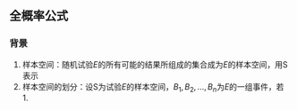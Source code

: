## 全概率公式
### 背景
1. 样本空间：随机试验$E$的所有可能的结果所组成的集合成为$E$的样本空间，用S表示
2. 样本空间的划分：设S为试验$E$的样本空间，$B_1, B_2, ..., B_n$为$E$的一组事件，若
	1. 